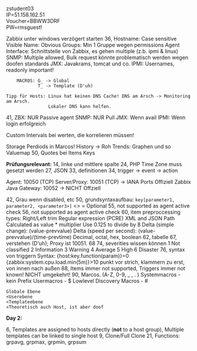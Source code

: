 zstudent03  
IP=51.158.162.51  
Voucher=BBWW3DRF  
PW=rmsguest!  


Zabbix unter windows verzögert starten
36,     Hostname: Case sensitive
        Visible Name: Obvious
        Groups: Min 1 Gruppe wegen permissions
        Agent Interface: Schnittstelle von Zabbix, es gehen multiple (z.b. ipmi & linux)
        SNMP: Multiple allowed, Bulk request könnte problematisch werden wegen doofen standards
        JMX: Javakrams, tomcat und co.
        IPMI: Usernames, readonly important!

        MACROS: G_ -> Global
                T_ -> Template (D'uh)

    Tipp für Hosts: Linux hat keinen DNS Cache! DNS am Arsch -> Monitoring am Arsch.
                    Lokaler DNS kann helfen.

41,     ZBX: NUR Passive agent
        SNMP: NUR Pull
        JMX: Wenn avail
        IPMI: Wenn login erfolgreich

Custom Intervals bei werten, die korrelieren müssen!

Storage Perdiods in Marcos!
History -> Roh
Trends: Graphen und so
Valuemap
50, Quotes bei Items Keys


__Prüfungsrelevant:__
14, linke und mittlere spalte
24, PHP Time Zone muss gesetzt werden
27, JSON
33, definitionen
34, trigger -> event -> action

Agent: 10050 (TCP)
Server/Proxy: 10051 (TCP)
-> IANA Ports Offiziell
Zabbix Java Gateway: 10052
-> NICHT Offziell

42, Grau wenn disabled, etc
50, grundsyntaxaufbau: `key[parameter1, parameter2, <parameter3>]`
<> = Optional
55, not supported as agent active check
56, not supported as agent active check
60, item preproccessing types:
    Right/Left trim
    Regular expression (PCRE) XML and JSON Path
    Calculated as value * multiplier Use 0.125 to divide by 8
    Delta (simple change): (value-prevvalue)
    Delta (speed per second): (value-prevvalue)/(time-prevtime) Decimal, octal, hex, boolean
62, tabelle
67, verstehen (D'uh); Proxy ist 10051.
68
74, severities wissen können
    1 Not classified
    2 Information
    3 Warning
    4 Average 
    5 High
    6 Disaster
76, syntax von triggern
    Syntax: {host:key.function(param)}=0
            {zabbix:system.cpu.load.min(5m)}>10
            punkt vor strich, klammern zu erst, von innen nach außen
88, Items immer not supported, Triggers immer not known! NICHT umgekehrt!
90, Marcos. (A-Z, 0-9, _ , . )
    Systemmacros - kein Prefix
    Usermacros - $
    Lowlevel Discovery Macros - #

    Globale Ebene
    <Userebene
    <Templateebene
    <Theoretisch auch Host, ist aber doof


**Day 2:**

6, Templates are assigned to hosts directly (__not__ to a host group), Multiple templates can be linked to single host
9, Clone/Full Clone
21, Functions: grpavg, grpmax, grpmin, grpsum




